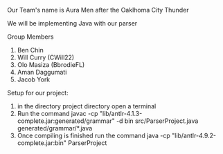 Our Team's name is Aura Men after the Oaklhoma City Thunder

We will be implementing Java with our parser

Group Members
1. Ben Chin
2. Will Curry (CWill22)
3. Olo Masiza (BbrodieFL)
4. Aman Daggumati
5. Jacob York

Setup for our project:
1) in the directory project directory open a terminal
2) Run the command javac -cp "lib/antlr-4.1.3-complete.jar:generated/grammar" -d bin src/ParserProject.java generated/grammar/*.java
3) Once compiling is finished run the command java -cp "lib/antlr-4.9.2-complete.jar:bin" ParserProject
 



